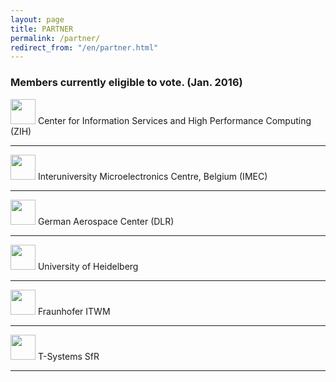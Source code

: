 ```yaml
---
layout: page
title: PARTNER
permalink: /partner/
redirect_from: "/en/partner.html"
---
```


### Members currently eligible to vote. (Jan. 2016)

<img src="http://tu-dresden.de/die_tu_dresden/zentrale_einrichtungen/zih/bilder/zih_logo" height="40" />  
Center for Information Services and High Performance Computing (ZIH)  

---

<img src="https://upload.wikimedia.org/wikipedia/en/thumb/9/93/Imec_logo.jpg/220px-Imec_logo.jpg" height="40" />  
Interuniversity Microelectronics Centre, Belgium (IMEC)

---

<img src="http://www.dlr.de/dlr/en/portaldata/1/img/general/footer-text-logo-en.png" height="40" />  
German Aerospace Center (DLR)

---

<img src="https://www.uni-heidelberg.de/md/zentral/startseite/logo_neu_204x107.jpg" height="40" />  
University of Heidelberg

---

<img src="http://www.itwm.fraunhofer.de/fileadmin/styles/01_layouts_basics/img/logo-fraunhofer-itwm.gif" height="40" />  
Fraunhofer ITWM

---

<img src="https://upload.wikimedia.org/wikipedia/commons/thumb/0/0a/T-SYSTEMS-LOGO2013.svg/295px-T-SYSTEMS-LOGO2013.svg.png" height="40" />  
T-Systems SfR

---




